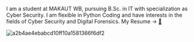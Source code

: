 I am a student at MAKAUT WB, pursuing B.Sc. in IT with specialization as Cyber Security. I am flexible  in Python Coding and have interests in the fields of Cyber Security  and Digital Forensics.
My Resume → [📃](https://drive.google.com/file/d/18YhlEQzIjALRHOKQnxxwU2-R266SaIP3/view?usp=sharing)

![a2b4ae4ebabcd10ff10a1581366f6df2](https://github.com/BL00D-C0MMANDER/BL00D-C0MMANDER/assets/97792908/a77186d3-3571-405b-81bd-4c7aca191eb6)
